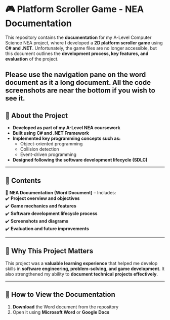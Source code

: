# 🎮 Platform Scroller Game - NEA Documentation  

This repository contains the **documentation** for my A-Level Computer Science NEA project, where I developed a **2D platform scroller game** using **C# and .NET**. Unfortunately, the game files are no longer accessible, but this document outlines the **development process, key features, and evaluation** of the project.  

Please use the navigation pane on the word document as it a long document. All the code screenshots are near the bottom if you wish to see it.
---

## 📌 About the Project  
- **Developed as part of my A-Level NEA coursework**  
- **Built using C# and .NET Framework**  
- **Implemented key programming concepts such as:**  
  - Object-oriented programming  
  - Collision detection  
  - Event-driven programming  
- **Designed following the software development lifecycle (SDLC)**  

---

## 📂 Contents  
📄 **NEA Documentation (Word Document)** – Includes:  
✔️ **Project overview and objectives**  
✔️ **Game mechanics and features**  
✔️ **Software development lifecycle process**  
✔️ **Screenshots and diagrams**  
✔️ **Evaluation and future improvements**  

---

## 🎯 Why This Project Matters  
This project was a **valuable learning experience** that helped me develop skills in **software engineering, problem-solving, and game development**. It also strengthened my ability to **document technical projects effectively**.  

---

## 📝 How to View the Documentation  
1. **Download** the Word document from the repository  
2. Open it using **Microsoft Word** or **Google Docs**  
